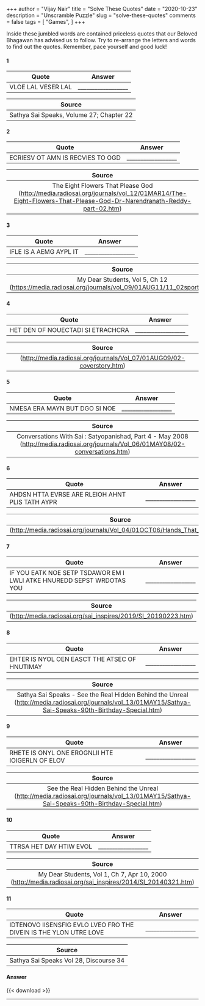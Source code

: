 +++
author = "Vijay Nair"
title = "Solve These Quotes"
date = "2020-10-23"
description = "Unscramble Puzzle"
slug = "solve-these-quotes"
comments = false
tags = [
    "Games",
]
+++

Inside these jumbled words are contained priceless quotes that our Beloved Bhagawan has advised us to follow. Try to re-arrange the letters and words to find out the quotes. Remember, pace yourself and good luck! 

#### 1

| Quote         | Answer        |
| ------------- | ------------- |
| VLOE LAL VESER LAL | __________________ |

| Source        |
|:-------------:|
|Sathya Sai Speaks, Volume 27; Chapter 22 |

#### 2

| Quote         | Answer        |
| ------------- | ------------- |
| ECRIESV OT AMN IS RECVIES TO OGD | __________________ |

| Source        |
|:-------------:|
|The Eight Flowers That Please God (http://media.radiosai.org/journals/vol_12/01MAR14/The-Eight-Flowers-That-Please-God-Dr-Narendranath-Reddy-part-02.htm)|

#### 3

| Quote         | Answer        |
| ------------- | ------------- |
| IFLE IS A AEMG AYPL IT | __________________ |

| Source        |
|:-------------:|
|My Dear Students, Vol 5, Ch 12 (https://media.radiosai.org/journals/vol_09/01AUG11/11_02sports_video.htm)|

#### 4

| Quote         | Answer        |
| ------------- | ------------- |
| HET DEN OF NOUECTADI SI ETRACHCRA | __________________ |

| Source        |
|:-------------:|
|(http://media.radiosai.org/journals/Vol_07/01AUG09/02-coverstory.htm)|

#### 5

| Quote         | Answer        |
| ------------- | ------------- |
| NMESA ERA MAYN BUT DGO SI NOE | __________________ |

| Source        |
|:-------------:|
|Conversations With Sai : Satyopanishad, Part 4 - May 2008 (http://media.radiosai.org/journals/Vol_06/01MAY08/02-conversations.htm)|

#### 6

| Quote         | Answer        |
| ------------- | ------------- |
| AHDSN HTTA EVRSE ARE RLEIOH AHNT PLIS TATH AYPR | __________________ |

| Source        |
|:-------------:|
|(http://media.radiosai.org/journals/Vol_04/01OCT06/Hands_That_Serve.htm)|

#### 7

| Quote         | Answer        |
| ------------- | ------------- |
| IF YOU EATK NOE SETP TSDAWOR EM I LWLI ATKE HNUREDD SEPST WRDOTAS YOU | __________________ |

| Source        |
|:-------------:|
|(http://media.radiosai.org/sai_inspires/2019/SI_20190223.htm)|

#### 8

| Quote         | Answer        |
| ------------- | ------------- |
| EHTER IS NYOL OEN EASCT THE ATSEC OF HNUTIMAY | __________________ |

| Source        |
|:-------------:|
|Sathya Sai Speaks - See the Real Hidden Behind the Unreal (http://media.radiosai.org/journals/vol_13/01MAY15/Sathya-Sai-Speaks-90th-Birthday-Special.htm)|

#### 9

| Quote         | Answer        |
| ------------- | ------------- |
| RHETE IS ONYL ONE EROGNLII HTE IOIGERLN OF ELOV | __________________ |

| Source        |
|:-------------:|
|See the Real Hidden Behind the Unreal (http://media.radiosai.org/journals/vol_13/01MAY15/Sathya-Sai-Speaks-90th-Birthday-Special.htm)|

#### 10

| Quote         | Answer        |
| ------------- | ------------- |
| TTRSA HET DAY HTIW EVOL | __________________ |

| Source        |
|:-------------:|
|My Dear Students, Vol 1, Ch 7, Apr 10, 2000 (http://media.radiosai.org/sai_inspires/2014/SI_20140321.htm)|

#### 11

| Quote         | Answer        |
| ------------- | ------------- |
| IDTENOVO IISENSFIG EVLO LVEO FRO THE DIVEIN IS THE YLON UTRE LOVE | __________________ |

| Source        |
|:-------------:|
|Sathya Sai Speaks Vol 28, Discourse 34|

#### Answer

{{< download >}}

---